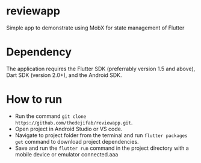 # reviewapp
Simple app to demonstrate using MobX for state management of Flutter

# Dependency
The application requires the Flutter SDK (preferrably version 1.5 and above), Dart SDK (version 2.0+), and the Android SDK.

# How to run
* Run the command `git clone https://github.com/thedejifab/reviewapp.git`.
* Open project in Android Studio or VS code.
* Navigate to project folder from the terminal and run `flutter packages get` command to download project dependencies.
* Save and run the `flutter run` command in the project directory with a mobile device or emulator connected.aaa
